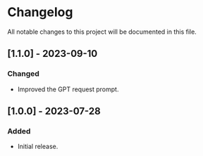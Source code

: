 # Changelog

All notable changes to this project will be documented in this file.

## [1.1.0] - 2023-09-10

### Changed

- Improved the GPT request prompt.

## [1.0.0] - 2023-07-28

### Added

- Initial release.
